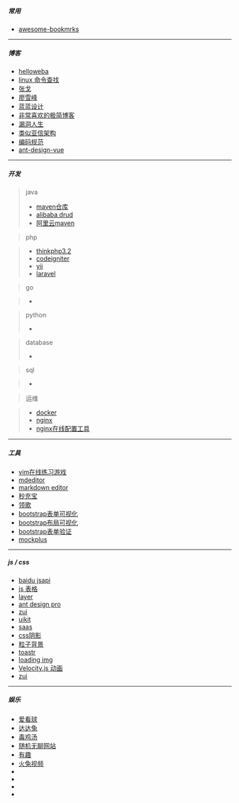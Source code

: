 <!-- ---
layout: post
title: 常用站点收藏
date: 2019-10-10
Author: eecuper
categories: 
tags: [记录]
comments: true
--- -->

##### 常用

- [awesome-bookmrks](https://panjiachen.github.io/awesome-bookmarks/)

---

##### 博客

- [helloweba](https://www.helloweba.net/)
- [linux 命令查找](http://linux.51yip.com/)
- [张戈](https://zhangge.net/)
- [廖雪峰](https://www.liaoxuefeng.com)
- [蓝蓝设计](http://www.lanlanwork.com/blog/)
- [非常喜欢的极简博客](http://bolg.malu.me/html/2010/411.html)
- [漏洞人生](http://www.vuln.cn)
- [类似亚信架构](https://blog.csdn.net/liumiaocn)
- [编码规范](https://codeguide.bootcss.com/)
- [ant-design-vue](https://pro.loacg.com/)

---

##### 开发

> java
> 
> - [maven仓库](https://mvnrepository.com)
> - [alibaba drud](https://github.com/alibaba/druid/wiki/常见问题)
> - [阿里云maven](https://maven.aliyun.com/mvn/view)

> php
 
> - [thinkphp3.2](http://document.thinkphp.cn/manual_3_2.html)
> - [codeigniter](https://codeigniter.org.cn/user_guide/index.html)
> - [yii](https://www.yiichina.com/)
> - [laravel](https://xueyuanjun.com/)

> go

> - []()

> python
> 
> - []()

> database
> 
> - []()

> sql

> - []()

> 运维
 
> - [docker](http://www.docker.org.cn)
> - [nginx](http://tengine.taobao.org/book/)
> - [nginx在线配置工具](https://github.com/digitalocean/nginxconfig.io)

---

##### 工具

- [vim在线练习游戏](https://vim-adventures.com/)
- [mdeditor](https://www.mdeditor.com/)
- [markdown editor](https://www.zybuluo.com/mdeditor)
- [秒充宝](http://www.mcbpay.com/)
- [领歌](https://www.leangoo.com/)
- [bootstrap表单可视化](https://www.magentonotes.com/tool/formbuilder/)
- [bootstrap布局可视化](https://www.magentonotes.com/tool/layoutit/)
- [bootstrap表单验证](http://www.jq22.com/yanshi6958)
- [mockplus](https://user.mockplus.cn)

---

##### js / css

- [baidu jsapi](http://lbsyun.baidu.com/jsdemo.htm#a1_2)
- [js 表格](https://www.datatables.net)
- [layer](http://layer.layui.com/)
- [ant design pro](https://pro.ant.design/index-cn/)
- [zui](http://zui.sexy/)
- [uikit](http://www.getuikit.net/index.html)
- [saas](https://www.sass.hk/)
- [css阴影](https://www.html.cn/tool/css3Preview/Transform.html)
- [粒子背景](https://github.com/VincentGarreau/particles.js)
- [toastr](https://github.com/CodeSeven/toastr)
- [loading img](https://loading.io/)
- [Velocity.js 动画](https://www.cnblogs.com/aburron/p/6248812.html)
- [zui](http://zui.sexy/)



---

##### 娱乐

- [爱看球](https://www.aikanqiu.com)
- [达达兔](https://www.dadatu.co/)
- [毒鸡汤](http://www.nows.fun/)
- [随机无聊网站](https://theuselessweb.com/)
- [有趣](https://youquhome.com/)
- [火兔视频](https://vip.huotuyouxi.com/)
- []()
- []()
- []()
- []()


<script type="text/javascript">
var links = document.links;

for (var i = 0, linksLength = links.length; i < linksLength; i++) {
   if (links[i].hostname != window.location.hostname) {
       links[i].target = '_blank';
   } 
}    
</script>